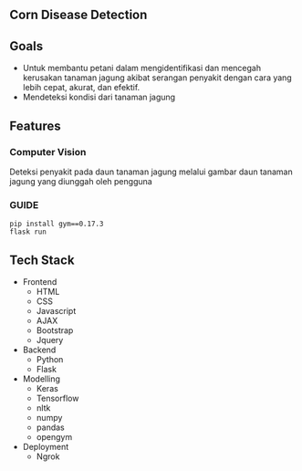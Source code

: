 ## Corn Disease Detection


## Goals
* Untuk membantu petani dalam mengidentifikasi dan mencegah kerusakan tanaman jagung akibat serangan penyakit dengan cara yang lebih cepat, akurat, dan efektif.
* Mendeteksi kondisi dari tanaman jagung

## Features
### Computer Vision
Deteksi penyakit pada daun tanaman jagung melalui gambar daun tanaman jagung yang diunggah oleh pengguna

### GUIDE

`pip install gym==0.17.3` <br>
`flask run`



## Tech Stack
* Frontend
    * HTML
    * CSS
    * Javascript
    * AJAX
    * Bootstrap
    * Jquery
* Backend
    * Python
    * Flask
* Modelling
    * Keras
    * Tensorflow
    * nltk
    * numpy
    * pandas
    * opengym
* Deployment
    * Ngrok
